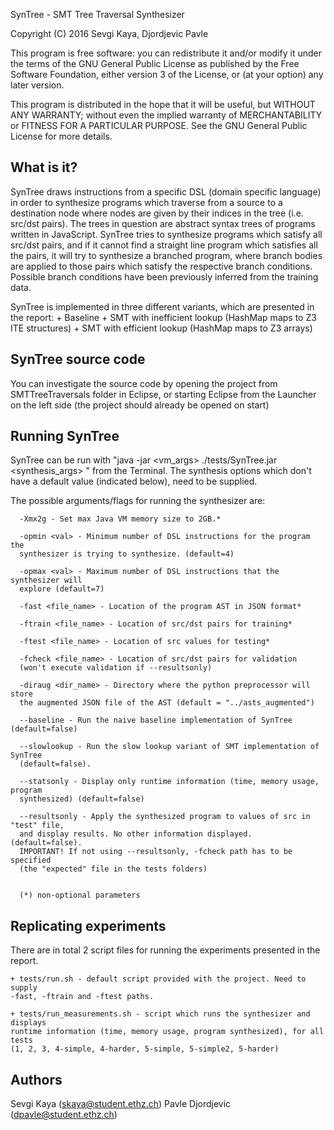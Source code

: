 SynTree - SMT Tree Traversal Synthesizer

Copyright (C) 2016  Sevgi Kaya, Djordjevic Pavle

This program is free software: you can redistribute it and/or modify
it under the terms of the GNU General Public License as published by
the Free Software Foundation, either version 3 of the License, or
(at your option) any later version.

This program is distributed in the hope that it will be useful,
but WITHOUT ANY WARRANTY; without even the implied warranty of
MERCHANTABILITY or FITNESS FOR A PARTICULAR PURPOSE.  See the
GNU General Public License for more details.    

What is it?
----------------
SynTree draws instructions from  a specific DSL (domain specific language) in
order to synthesize programs which traverse from a source to a destination node 
where nodes are given by their indices in the tree (i.e. src/dst pairs). 
The trees in question are abstract syntax trees of programs written in JavaScript. 
SynTree tries to synthesize programs which satisfy all src/dst pairs, and if it cannot
find a straight line program which satisfies all the pairs, it will try to synthesize
a branched program, where branch bodies are applied to those pairs which satisfy 
the respective branch conditions. Possible branch conditions have been previously 
inferred from the training data.

SynTree is implemented in three different variants, which are presented in the 
report:
    + Baseline
    + SMT with inefficient lookup (HashMap maps to Z3 ITE structures)
    + SMT with efficient lookup (HashMap maps to Z3 arrays)

SynTree source code
-----------------
You can investigate the source code by opening the project from SMTTreeTraversals 
folder in Eclipse, or starting Eclipse from the Launcher on the left side (the
project should already be opened on start)


Running SynTree
-----------------
SynTree can be run with "java -jar <vm_args> ./tests/SynTree.jar <synthesis_args> " 
from the Terminal. The synthesis options which don't have a default value
(indicated below), need to be supplied.

The possible arguments/flags for running the synthesizer are:
      
      -Xmx2g - Set max Java VM memory size to 2GB.*
      
      -opmin <val> - Minimum number of DSL instructions for the program the 
      synthesizer is trying to synthesize. (default=4)
      
      -opmax <val> - Maximum number of DSL instructions that the synthesizer will 
      explore (default=7)
      
      -fast <file_name> - Location of the program AST in JSON format* 
      
      -ftrain <file_name> - Location of src/dst pairs for training*
      
      -ftest <file_name> - Location of src values for testing*
      
      -fcheck <file_name> - Location of src/dst pairs for validation
      (won't execute validation if --resultsonly)
      
      -diraug <dir_name> - Directory where the python preprocessor will store 
      the augmented JSON file of the AST (default = "../asts_augmented")
      
      --baseline - Run the naive baseline implementation of SynTree (default=false)
      
      --slowlookup - Run the slow lookup variant of SMT implementation of SynTree 
      (default=false).
      
      --statsonly - Display only runtime information (time, memory usage, program 
      synthesized) (default=false)
      
      --resultsonly - Apply the synthesized program to values of src in "test" file, 
      and display results. No other information displayed. (default=false). 
      IMPORTANT! If not using --resultsonly, -fcheck path has to be specified
      (the "expected" file in the tests folders) 
      
      
      (*) non-optional parameters
      
      
Replicating experiments
----------------
There are in total 2 script files for running the experiments presented in the 
report.

    + tests/run.sh - default script provided with the project. Need to supply
    -fast, -ftrain and -ftest paths. 
    
    + tests/run_measurements.sh - script which runs the synthesizer and displays 
    runtime information (time, memory usage, program synthesized), for all tests
    (1, 2, 3, 4-simple, 4-harder, 5-simple, 5-simple2, 5-harder)
    
    
Authors
--------------
Sevgi Kaya (skaya@student.ethz.ch)
Pavle Djordjevic (dpavle@student.ethz.ch)



